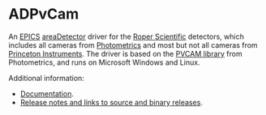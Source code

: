 ADPvCam
===========
An 
[EPICS](http://www.aps.anl.gov/epics/) 
[areaDetector](http://cars.uchicago.edu/software/epics/areaDetector.html) 
driver for the 
[Roper Scientific](http://www.roperscientific.com/)
detectors, which includes all cameras from 
[Photometrics](http://www.photomet.com/)
and most but not all cameras from 
[Princeton Instruments](http://www.princetoninstruments.com/).
The driver is based on the 
[PVCAM library](www.photometrics.com/support/downloads/pvcam.php)
from Photometrics, and runs on Microsoft Windows and Linux. 

Additional information:
* [Documentation](http://cars.uchicago.edu/software/epics/pvcamDoc.html).
* [Release notes and links to source and binary releases](RELEASE.md).
